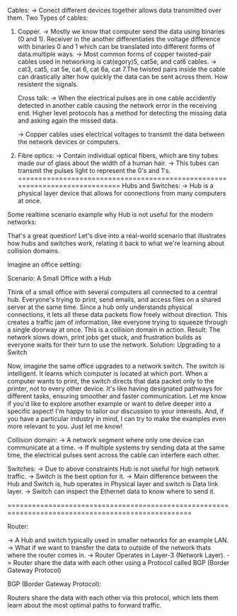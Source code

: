 Cables:
-> Conect different devices together allows data transmitted over them.
Two Types of cables:
1. Copper.
   -> Mostly we know that computer send the data using binaries (0 and 1). Receiver in the another differentiates the voltage difference with binaries 0 and 1 which can be translated into different forms of data.multiple ways.
   -> Most common forms of copper twisted-pair cables used in networking is cat(egory)5, cat5e, and cat6 cables.
   -> cat3, cat5, cat 5e, cat 6, cat 6a, cat 7.The twisted pairs inside the cable can drastically alter how quickly the data can be sent across them. How resistent the signals.

   Cross talk:
   -> When the electrical pulses are in one cable accidently detected in another cable causing the network error in the receiving end. Higher level protocols has a method for detecting the missing data and asking again
   the missed data.

   -> Copper cables uses electrical voltages to transmit the data between the network devices or computers. 
   
2. Fibre optics:
   -> Contain individual optical fibers, which are tiny tubes made our of glass about the width of a human hair.
   -> This tubes can transmit the pulses light to represent the 0's and 1's.
============================================================================
Hubs and Switches:
-> Hub is a physical layer device that allows for connections from many computers at once.

Some realtime scenario example why Hub is not useful for the modern networks:

That's a great question!  Let's dive into a real-world scenario that illustrates how hubs and switches work, relating it back to what we're learning about collision domains.

Imagine an office setting:

Scenario:  A Small Office with a Hub 

Think of a small office with several computers all connected to a central hub.
Everyone's trying to print, send emails, and access files on a shared server at the same time.
Since a hub only understands physical connections, it lets all these data packets flow freely without direction.
This creates a traffic jam of information, like everyone trying to squeeze through a single doorway at once. This is a collision domain in action.
Result: The network slows down, print jobs get stuck, and frustration builds as everyone waits for their turn to use the network.
Solution: Upgrading to a Switch

Now, imagine the same office upgrades to a network switch.
The switch is intelligent. It learns which computer is located at which port.
When a computer wants to print, the switch directs that data packet only to the printer, not to every other device.
It's like having designated pathways for different tasks, ensuring smoother and faster communication.
Let me know if you'd like to explore another example or want to delve deeper into a specific aspect! I'm happy to tailor our discussion to your interests.  And, if you have a particular industry in mind, I can try to make the examples even more relevant to you. Just let me know! 

Collision domain:
-> A network segment where only one device can communicate at a time.
-> If multiple systems try sending data at the same time, the electrical pulses sent across the cable can interfere each other. 

Switches: 
-> Due to above constraints Hub is not useful for high network traffic. 
-> Switch is the best option for it. 
-> Main difference between the Hub and Switch is, hub operates in Physical layer and switch is Data link layer. 
-> Switch can inspect the Ethernet data to know where to send it. 

===================================================================================================

Router:

-> A Hub and switch typically used in smaller networks for an example LAN. 
-> What if we want to transfer the data to outside of the network thats where the router comes in. 
-> Router Operates in Layer-3 (Network Layer). 
-> Router share the data with each other using a Protocol called BGP (Border Gateway Protocol)

BGP (Border Gateway Protocol): 

Routers share the data with each other via this protocol, which lets them learn about the most optimal paths to forward traffic. 


